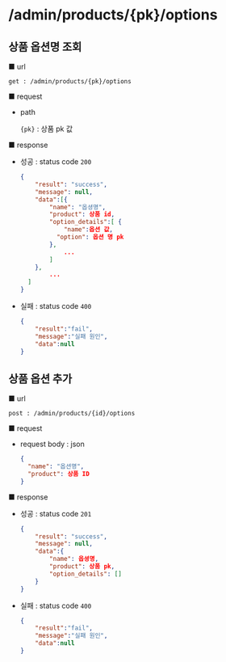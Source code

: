 # /admin/products/{pk}/options

## 상품 옵션명 조회

■ url

 `get : /admin/products/{pk}/options`

■ request

- path

  `{pk}` : 상품 pk 값

■ response

- 성공 : status code `200`

  ```json
  {
      "result": "success", 
      "message": null, 
      "data":[{
          "name": "옵셩명",
          "product": 상품 id,
          "option_details":[ {
              "name":옵션 값,
          	"option": 옵션 명 pk
          },
              ...
          ]
      },
          ...
  	]
  }
  ```
  
- 실패 : status code `400`

  ```json
  {
      "result":"fail",
      "message":"실패 원인",
      "data":null
  }
  ```



## 상품 옵션 추가

■ url

 `post : /admin/products/{id}/options`

■ request

- request body : json

  ```json
  {
    "name": "옵션명",
    "product": 상품 ID
  }
  ```

■ response

- 성공 : status code `201`

  ```json
  {
      "result": "success", 
      "message": null, 
      "data":{
          "name": 옵셩명,
          "product": 상품 pk,
          "option_details": []
      }
  }
  ```
  
- 실패 : status code `400`

  ```json
  {
      "result":"fail",
      "message":"실패 원인",
      "data":null
  }
  ```

